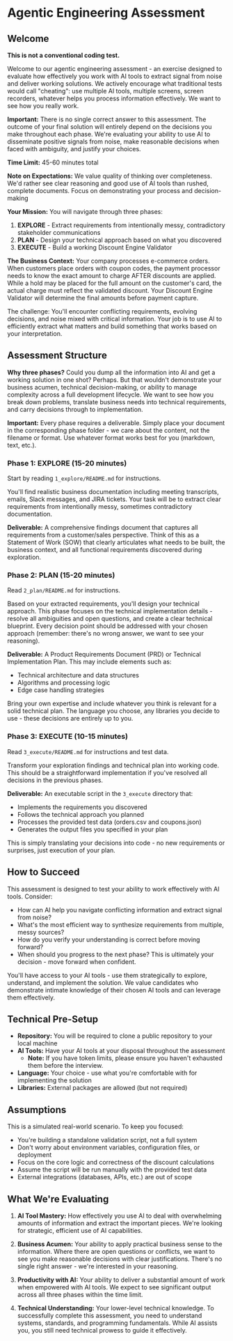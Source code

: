 # Agentic Engineering Assessment

## Welcome

**This is not a conventional coding test.**

Welcome to our agentic engineering assessment - an exercise designed to evaluate how effectively you work with AI tools to extract signal from noise and deliver working solutions. We actively encourage what traditional tests would call "cheating": use multiple AI tools, multiple screens, screen recorders, whatever helps you process information effectively. We want to see how you really work.

**Important:** There is no single correct answer to this assessment. The outcome of your final solution will entirely depend on the decisions you make throughout each phase. We're evaluating your ability to use AI to disseminate positive signals from noise, make reasonable decisions when faced with ambiguity, and justify your choices.

**Time Limit:** 45-60 minutes total

**Note on Expectations:** We value quality of thinking over completeness. We'd rather see clear reasoning and good use of AI tools than rushed, complete documents. Focus on demonstrating your process and decision-making  

**Your Mission:** 
You will navigate through three phases:
1. **EXPLORE** - Extract requirements from intentionally messy, contradictory stakeholder communications
2. **PLAN** - Design your technical approach based on what you discovered
3. **EXECUTE** - Build a working Discount Engine Validator

**The Business Context:**
Your company processes e-commerce orders. When customers place orders with coupon codes, the payment processor needs to know the exact amount to charge AFTER discounts are applied. While a hold may be placed for the full amount on the customer's card, the actual charge must reflect the validated discount. Your Discount Engine Validator will determine the final amounts before payment capture.

The challenge: You'll encounter conflicting requirements, evolving decisions, and noise mixed with critical information. Your job is to use AI to efficiently extract what matters and build something that works based on your interpretation.

## Assessment Structure

**Why three phases?** Could you dump all the information into AI and get a working solution in one shot? Perhaps. But that wouldn't demonstrate your business acumen, technical decision-making, or ability to manage complexity across a full development lifecycle. We want to see how you break down problems, translate business needs into technical requirements, and carry decisions through to implementation.

**Important:** Every phase requires a deliverable. Simply place your document in the corresponding phase folder - we care about the content, not the filename or format. Use whatever format works best for you (markdown, text, etc.).

### Phase 1: EXPLORE (15-20 minutes)
Start by reading `1_explore/README.md` for instructions.

You'll find realistic business documentation including meeting transcripts, emails, Slack messages, and JIRA tickets. Your task will be to extract clear requirements from intentionally messy, sometimes contradictory documentation.

**Deliverable:** A comprehensive findings document that captures all requirements from a customer/sales perspective. Think of this as a Statement of Work (SOW) that clearly articulates what needs to be built, the business context, and all functional requirements discovered during exploration.

### Phase 2: PLAN (15-20 minutes)
Read `2_plan/README.md` for instructions.

Based on your extracted requirements, you'll design your technical approach. This phase focuses on the technical implementation details - resolve all ambiguities and open questions, and create a clear technical blueprint. Every decision point should be addressed with your chosen approach (remember: there's no wrong answer, we want to see your reasoning).

**Deliverable:** A Product Requirements Document (PRD) or Technical Implementation Plan. This may include elements such as:
- Technical architecture and data structures
- Algorithms and processing logic
- Edge case handling strategies

Bring your own expertise and include whatever you think is relevant for a solid technical plan. The language you choose, any libraries you decide to use - these decisions are entirely up to you.

### Phase 3: EXECUTE (10-15 minutes)
Read `3_execute/README.md` for instructions and test data.

Transform your exploration findings and technical plan into working code. This should be a straightforward implementation if you've resolved all decisions in the previous phases.

**Deliverable:** An executable script in the `3_execute` directory that:
- Implements the requirements you discovered
- Follows the technical approach you planned
- Processes the provided test data (orders.csv and coupons.json)
- Generates the output files you specified in your plan

This is simply translating your decisions into code - no new requirements or surprises, just execution of your plan.

## How to Succeed
This assessment is designed to test your ability to work effectively with AI tools. Consider:
- How can AI help you navigate conflicting information and extract signal from noise?
- What's the most efficient way to synthesize requirements from multiple, messy sources?
- How do you verify your understanding is correct before moving forward?
- When should you progress to the next phase? This is ultimately your decision - move forward when confident.

You'll have access to your AI tools - use them strategically to explore, understand, and implement the solution. We value candidates who demonstrate intimate knowledge of their chosen AI tools and can leverage them effectively.

## Technical Pre-Setup
- **Repository:** You will be required to clone a public repository to your local machine
- **AI Tools:** Have your AI tools at your disposal throughout the assessment
  - **Note:** If you have token limits, please ensure you haven't exhausted them before the interview.
- **Language:** Your choice - use what you're comfortable with for implementing the solution
- **Libraries:** External packages are allowed (but not required)

## Assumptions
This is a simulated real-world scenario. To keep you focused:
- You're building a standalone validation script, not a full system
- Don't worry about environment variables, configuration files, or deployment
- Focus on the core logic and correctness of the discount calculations
- Assume the script will be run manually with the provided test data
- External integrations (databases, APIs, etc.) are out of scope

## What We're Evaluating

1. **AI Tool Mastery:** How effectively you use AI to deal with overwhelming amounts of information and extract the important pieces. We're looking for strategic, efficient use of AI capabilities.

2. **Business Acumen:** Your ability to apply practical business sense to the information. Where there are open questions or conflicts, we want to see you make reasonable decisions with clear justifications. There's no single right answer - we're interested in your reasoning.

3. **Productivity with AI:** Your ability to deliver a substantial amount of work when empowered with AI tools. We expect to see significant output across all three phases within the time limit.

4. **Technical Understanding:** Your lower-level technical knowledge. To successfully complete this assessment, you need to understand systems, standards, and programming fundamentals. While AI assists you, you still need technical prowess to guide it effectively.